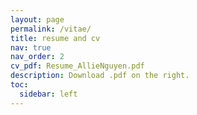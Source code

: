 ```yaml
---
layout: page
permalink: /vitae/
title: resume and cv
nav: true
nav_order: 2
cv_pdf: Resume_AllieNguyen.pdf
description: Download .pdf on the right.
toc:
  sidebar: left
---
```


<!--<header class="post-header">
    <h1 class="post-title">Resume and CV</h1>
    <p class="post-description">A PDF version of my CVs.</p> 
</header>-->


